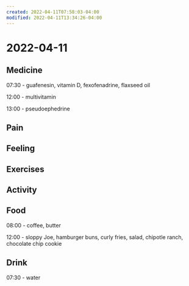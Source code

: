 ```yaml
---
created: 2022-04-11T07:58:03-04:00
modified: 2022-04-11T13:34:26-04:00
---
```


# 2022-04-11

## Medicine

07:30 - guafenesin, vitamin D, fexofenadrine, flaxseed oil

12:00 - multivitamin

13:00 - pseudoephedrine


## Pain


## Feeling


## Exercises


## Activity


## Food

08:00 - coffee, butter

12:00 - sloppy Joe, hamburger buns, curly fries, salad, chipotle ranch, chocolate chip cookie


## Drink

07:30 - water
